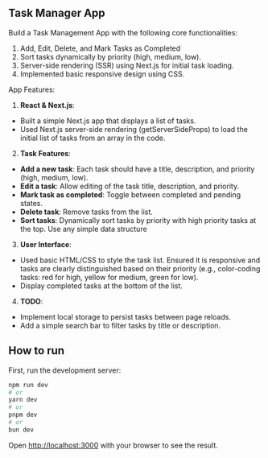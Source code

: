 ## Task Manager App

Build a Task Management App  with the following core functionalities:
1. Add, Edit, Delete, and Mark Tasks as Completed
2. Sort tasks dynamically by priority (high, medium, low).
3. Server-side rendering (SSR) using Next.js for initial task loading.
4. Implemented basic responsive design using CSS.
   
App Features:
1. **React & Next.js**:
- Built a simple Next.js app that displays a list of tasks.
- Used Next.js server-side rendering (getServerSideProps) to load the initial list of tasks from
an array in the code.
2. **Task Features**:
- **Add a new task**: Each task should have a title, description, and priority (high, medium, low).
- **Edit a task**: Allow editing of the task title, description, and priority.
- **Mark task as completed**: Toggle between completed and pending states.
- **Delete task**: Remove tasks from the list.
- **Sort tasks**: Dynamically sort tasks by priority with high priority tasks at the top. Use any
simple data structure
3. **User Interface**:
- Used basic HTML/CSS to style the task list. Ensured it is responsive and tasks are clearly
distinguished based on their priority (e.g., color-coding tasks: red for high, yellow for medium,
green for low).
- Display completed tasks at the bottom of the list.
4. **TODO**:
- Implement local storage to persist tasks between page reloads.
- Add a simple search bar to filter tasks by title or description.

## How to run

First, run the development server:

```bash
npm run dev
# or
yarn dev
# or
pnpm dev
# or
bun dev
```

Open [http://localhost:3000](http://localhost:3000) with your browser to see the result.
